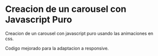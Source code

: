 # Creacion de un carousel con Javascript Puro
Creacion de un carousel con javascript puro usando las animaciones en css.

Codigo mejorado para la adaptacion a responsive.
